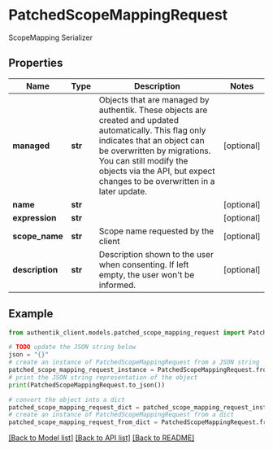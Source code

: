# PatchedScopeMappingRequest

ScopeMapping Serializer

## Properties

Name | Type | Description | Notes
------------ | ------------- | ------------- | -------------
**managed** | **str** | Objects that are managed by authentik. These objects are created and updated automatically. This flag only indicates that an object can be overwritten by migrations. You can still modify the objects via the API, but expect changes to be overwritten in a later update. | [optional] 
**name** | **str** |  | [optional] 
**expression** | **str** |  | [optional] 
**scope_name** | **str** | Scope name requested by the client | [optional] 
**description** | **str** | Description shown to the user when consenting. If left empty, the user won&#39;t be informed. | [optional] 

## Example

```python
from authentik_client.models.patched_scope_mapping_request import PatchedScopeMappingRequest

# TODO update the JSON string below
json = "{}"
# create an instance of PatchedScopeMappingRequest from a JSON string
patched_scope_mapping_request_instance = PatchedScopeMappingRequest.from_json(json)
# print the JSON string representation of the object
print(PatchedScopeMappingRequest.to_json())

# convert the object into a dict
patched_scope_mapping_request_dict = patched_scope_mapping_request_instance.to_dict()
# create an instance of PatchedScopeMappingRequest from a dict
patched_scope_mapping_request_from_dict = PatchedScopeMappingRequest.from_dict(patched_scope_mapping_request_dict)
```
[[Back to Model list]](../README.md#documentation-for-models) [[Back to API list]](../README.md#documentation-for-api-endpoints) [[Back to README]](../README.md)


